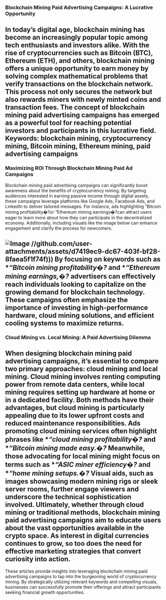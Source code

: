 ### Blockchain Mining Paid Advertising Campaigns: A Lucrative Opportunity
In today’s digital age, blockchain mining has become an increasingly popular topic among tech enthusiasts and investors alike. With the rise of cryptocurrencies such as Bitcoin (BTC), Ethereum (ETH), and others, blockchain mining offers a unique opportunity to earn money by solving complex mathematical problems that verify transactions on the blockchain network. This process not only secures the network but also rewards miners with newly minted coins and transaction fees. The concept of blockchain mining paid advertising campaigns has emerged as a powerful tool for reaching potential investors and participants in this lucrative field.
Keywords: **blockchain mining**, **cryptocurrency mining**, **Bitcoin mining**, **Ethereum mining**, **paid advertising campaigns**
---
### Maximizing ROI Through Blockchain Mining Paid Ad Campaigns
Blockchain mining paid advertising campaigns can significantly boost awareness about the benefits of cryptocurrency mining. By targeting audiences interested in earning passive income through digital assets, these campaigns leverage platforms like Google Ads, Facebook Ads, and LinkedIn to deliver tailored messages. For instance, ads highlighting “Bitcoin mining profitability�?or “Ethereum mining earnings�?can attract users eager to learn more about how they can participate in the decentralized economy. Additionally, including visuals like the image below can enhance engagement and clarify the process for newcomers.

![Image](https://github.com/user-attachments/assets/d7419ec9-dc67-403f-bf28-8faea5f1f74f)
 //github.com/user-attachments/assets/d7419ec9-dc67-403f-bf28-8faea5f1f74f)))
By focusing on keywords such as **“Bitcoin mining profitability�?* and **“Ethereum mining earnings,�?* advertisers can effectively reach individuals looking to capitalize on the growing demand for blockchain technology. These campaigns often emphasize the importance of investing in high-performance hardware, cloud mining solutions, and efficient cooling systems to maximize returns.
---
### Cloud Mining vs. Local Mining: A Paid Advertising Dilemma
When designing blockchain mining paid advertising campaigns, it’s essential to compare two primary approaches: cloud mining and local mining. Cloud mining involves renting computing power from remote data centers, while local mining requires setting up hardware at home or in a dedicated facility. Both methods have their advantages, but cloud mining is particularly appealing due to its lower upfront costs and reduced maintenance responsibilities.
Ads promoting cloud mining services often highlight phrases like **“cloud mining profitability�?* and **“Bitcoin mining made easy.�?* Meanwhile, those advocating for local mining might focus on terms such as **“ASIC miner efficiency�?* and **“home mining setups.�?* Visual aids, such as images showcasing modern mining rigs or sleek server rooms, further engage viewers and underscore the technical sophistication involved.
Ultimately, whether through cloud mining or traditional methods, blockchain mining paid advertising campaigns aim to educate users about the vast opportunities available in the crypto space. As interest in digital currencies continues to grow, so too does the need for effective marketing strategies that convert curiosity into action.
--- 
These articles provide insights into leveraging blockchain mining paid advertising campaigns to tap into the burgeoning world of cryptocurrency mining. By strategically utilizing relevant keywords and compelling visuals, businesses can successfully promote their offerings and attract participants seeking financial growth opportunities.
